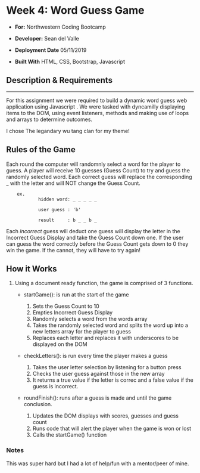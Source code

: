 # Week 4: Word Guess Game

- **For:** Northwestern Coding Bootcamp
- **Developer:** Sean del Valle
- **Deployment Date** 05/11/2019

- **Built With** HTML, CSS, Bootstrap, Javascript



## Description & Requirements
---
For this assignment we were required to build a dynamic word guess web application using Javascript . We were tasked with dyncamilly displaying items to the DOM, using event listeners, methods and making use of loops and arrays to determine outcomes. 

I chose The legandary wu tang clan for my theme!

## Rules of the Game

Each round the computer will randomnly select a word for the player to guess. A player will receive 10 guesses (Guess Count) to try and guess the randomly selected word. Each correct guess will replace the corresponding _ with the letter and will NOT change the Guess Count.

        ex. 
                hidden word: _ _ _ _ _

                user guess : 'b'

                result     : b _ _ b _


 Each *incorrect* guess will deduct one guess will display the letter in the Incorrect Guess Display and take the Guess Count down one. If the user can guess the word correctly before the Guess Count gets down to 0 they win the game. If the cannot, they will have to try again!



## How it Works

1. Using a document ready function, the game is comprised of 3 functions. 

    * startGame(): is run at the start of the game
        1. Sets the Guess Count to 10
        2. Empties Incorrect Guess Display
        3. Randomly selects a word from the words array
        4. Takes the randomly selected word and splits the word up into a new letters array for the player to guess
        5. Replaces each letter and replaces it with underscores to be displayed on the DOM
        

    * checkLetters(): is run every time the player makes a guess
        1. Takes the user letter selection by listening for a button press
        2. Checks the user guess against those in the new array
        3. It returns a true value if the letter is correc and a false value if the guess is incorrect. 

    * roundFinish(): runs after a guess is made and until the game conclusion.
        1. Updates the DOM displays with scores, guesses and guess count
        2. Runs code that will alert the player when the game is won or lost
        3. Calls the startGame() function
        
### Notes

This was super hard but I had a lot of help/fun with a mentor/peer of mine. 










   
